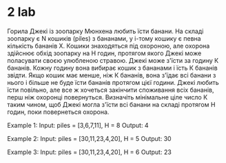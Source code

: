 # 2 lab
 
Горила Джекі  із зоопарку Мюнхена любить їсти банани. На складі зоопарку є N кошиків (piles) з бананами, у і-тому кошику є певна кількість бананів Х. Кошики знаходяться під охороною, але охорона здійснює обхід зоопарку на Н годин, протягом якого Джекі може поласувати своєю улюбленою стравою.
Джекі може з'їсти за годину К бананів. Кожну годину вона вибирає кошик з бананами і їсть К бананів звідти. Якщо кошик має менше, ніж К бананів, вона з'їдає всі банани з нього і більше не буде їсти бананів протягом цієї години.
Джекі любить їсти повільно, але все ж хочеться закінчити споживання всіх бананів, перш ніж охоронці повернуться.
Визначіть мінімальне ціле число К таким чином, щоб Джекі могла з'їсти всі банани на складі протягом Н годин, поки повернеться охорона.

Example 1:
Input: piles = [3,6,7,11], H = 8
Output: 4


Example 2:
Input: piles = [30,11,23,4,20], H = 5
Output: 30


Example 3:
Input: piles = [30,11,23,4,20], H = 6
Output: 23
